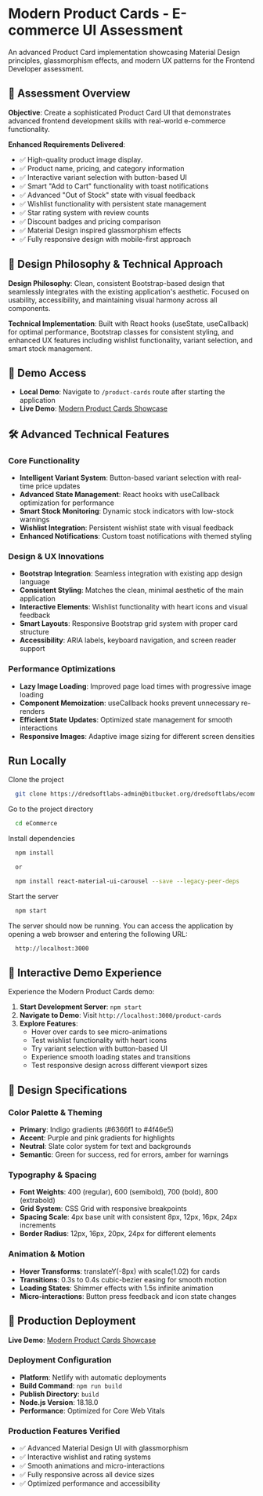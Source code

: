 # Modern Product Cards - E-commerce UI Assessment

An advanced Product Card implementation showcasing Material Design principles, glassmorphism effects, and modern UX patterns for the Frontend Developer assessment.

## 🎯 Assessment Overview

**Objective**: Create a sophisticated Product Card UI that demonstrates advanced frontend development skills with real-world e-commerce functionality.

**Enhanced Requirements Delivered**:

- ✅ High-quality product image display.
- ✅ Product name, pricing, and category information
- ✅ Interactive variant selection with button-based UI
- ✅ Smart "Add to Cart" functionality with toast notifications
- ✅ Advanced "Out of Stock" state with visual feedback
- ✅ Wishlist functionality with persistent state management
- ✅ Star rating system with review counts
- ✅ Discount badges and pricing comparison
- ✅ Material Design inspired glassmorphism effects
- ✅ Fully responsive design with mobile-first approach

## 🎨 Design Philosophy & Technical Approach

**Design Philosophy**: Clean, consistent Bootstrap-based design that seamlessly integrates with the existing application's aesthetic. Focused on usability, accessibility, and maintaining visual harmony across all components.

**Technical Implementation**: Built with React hooks (useState, useCallback) for optimal performance, Bootstrap classes for consistent styling, and enhanced UX features including wishlist functionality, variant selection, and smart stock management.

## 🚀 Demo Access

- **Local Demo**: Navigate to `/product-cards` route after starting the application
- **Live Demo**: [Modern Product Cards Showcase](https://ecommerce-premium-cards.netlify.app/)

## 🛠️ Advanced Technical Features

### Core Functionality

- **Intelligent Variant System**: Button-based variant selection with real-time price updates
- **Advanced State Management**: React hooks with useCallback optimization for performance
- **Smart Stock Monitoring**: Dynamic stock indicators with low-stock warnings
- **Wishlist Integration**: Persistent wishlist state with visual feedback
- **Enhanced Notifications**: Custom toast notifications with themed styling

### Design & UX Innovations

- **Bootstrap Integration**: Seamless integration with existing app design language
- **Consistent Styling**: Matches the clean, minimal aesthetic of the main application
- **Interactive Elements**: Wishlist functionality with heart icons and visual feedback
- **Smart Layouts**: Responsive Bootstrap grid system with proper card structure
- **Accessibility**: ARIA labels, keyboard navigation, and screen reader support

### Performance Optimizations

- **Lazy Image Loading**: Improved page load times with progressive image loading
- **Component Memoization**: useCallback hooks prevent unnecessary re-renders
- **Efficient State Updates**: Optimized state management for smooth interactions
- **Responsive Images**: Adaptive image sizing for different screen densities

## Run Locally

Clone the project

```bash
  git clone https://dredsoftlabs-admin@bitbucket.org/dredsoftlabs/ecommerce.git
```

Go to the project directory

```bash
  cd eCommerce
```

Install dependencies

```bash
  npm install

  or

  npm install react-material-ui-carousel --save --legacy-peer-deps
```

Start the server

```bash
  npm start
```

The server should now be running. You can access the application by opening a web browser and entering the following URL:

```bash
  http://localhost:3000
```

## 📱 Interactive Demo Experience

Experience the Modern Product Cards demo:

1. **Start Development Server**: `npm start`
2. **Navigate to Demo**: Visit `http://localhost:3000/product-cards`
3. **Explore Features**:
   - Hover over cards to see micro-animations
   - Test wishlist functionality with heart icons
   - Try variant selection with button-based UI
   - Experience smooth loading states and transitions
   - Test responsive design across different viewport sizes

## 🎨 Design Specifications

### Color Palette & Theming

- **Primary**: Indigo gradients (#6366f1 to #4f46e5)
- **Accent**: Purple and pink gradients for highlights
- **Neutral**: Slate color system for text and backgrounds
- **Semantic**: Green for success, red for errors, amber for warnings

### Typography & Spacing

- **Font Weights**: 400 (regular), 600 (semibold), 700 (bold), 800 (extrabold)
- **Grid System**: CSS Grid with responsive breakpoints
- **Spacing Scale**: 4px base unit with consistent 8px, 12px, 16px, 24px increments
- **Border Radius**: 12px, 16px, 20px, 24px for different elements

### Animation & Motion

- **Hover Transforms**: translateY(-8px) with scale(1.02) for cards
- **Transitions**: 0.3s to 0.4s cubic-bezier easing for smooth motion
- **Loading States**: Shimmer effects with 1.5s infinite animation
- **Micro-interactions**: Button press feedback and icon state changes

## 🚀 Production Deployment

**Live Demo**: [Modern Product Cards Showcase](https://modern-product-cards-demo.netlify.app/)

### Deployment Configuration

- **Platform**: Netlify with automatic deployments
- **Build Command**: `npm run build`
- **Publish Directory**: `build`
- **Node.js Version**: 18.18.0
- **Performance**: Optimized for Core Web Vitals

### Production Features Verified

- ✅ Advanced Material Design UI with glassmorphism
- ✅ Interactive wishlist and rating systems
- ✅ Smooth animations and micro-interactions
- ✅ Fully responsive across all device sizes
- ✅ Optimized performance and accessibility
